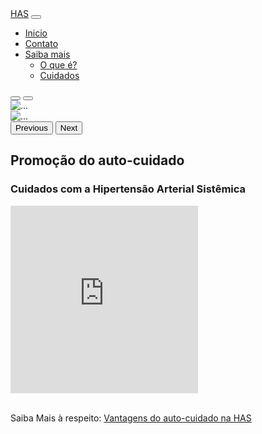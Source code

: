 <!DOCTYPE html>
<html lang="pt-br">
<head>
    <meta charset="UTF-8">
    <meta name="viewport" content="width=device-width, initial-scale=1.0">
    <title>HAS - Hipertensão Arterial Sistêmica</title>
    <link href="https://cdn.jsdelivr.net/npm/bootstrap@5.0.2/dist/css/bootstrap.min.css" rel="stylesheet" integrity="sha384-EVSTQN3/azprG1Anm3QDgpJLIm9Nao0Yz1ztcQTwFspd3yD65VohhpuuCOmLASjC" crossorigin="anonymous">
    <link rel="stylesheet" href="style.css">
    
</head>
<body>

<nav class="navbar navbar-expand-lg navbar-light bg-light">
    <div class="container-fluid">
        <a class="navbar-brand" href="../">HAS</a>
        <button class="navbar-toggler" type="button" data-bs-toggle="collapse" data-bs-target="#navbarSupportedContent" aria-controls="navbarSupportedContent" aria-expanded="false" aria-label="Toggle navigation">
            <span class="navbar-toggler-icon"></span>
        </button>
        <div class="collapse navbar-collapse" id="navbarSupportedContent">
            <ul class="navbar-nav me-auto mb-2 mb-lg-0">
                <li class="nav-item">
                    <a class="nav-link" aria-current="page" href="../base/base.html">Inicio</a>
                </li>
                <li class="nav-item">
                    <a class="nav-link" href="../contato/contato.html">Contato</a>
                </li>
                <li class="nav-item dropdown">
                    <a class="nav-link dropdown-toggle" href="#" id="navbarDropdown" role="button" data-bs-toggle="dropdown" aria-expanded="false">
                        Saiba mais
                    </a>
                    <ul class="dropdown-menu" aria-labelledby="navbarDropdown">
                        <li><a class="dropdown-item" href="../base/oquee.html">O que é?</a></li>
                        <li><a class="dropdown-item" href="../cuidados">Cuidados</a></li>
                    </ul>
                </li>
            </ul>
        </div>
    </div>
</nav>

<div id="carouselExampleCaptions" class="carousel slide" data-bs-ride="carousel">
    <div class="carousel-indicators">
        <button type="button" data-bs-target="#carouselExampleCaptions" data-bs-slide-to="0" class="active" aria-current="true" aria-label="Slide 1"></button>
        <button type="button" data-bs-target="#carouselExampleCaptions" data-bs-slide-to="1" aria-label="Slide 2"></button>
    </div>
    <div class="carousel-inner">
        <div class="carousel-item active">
            <img src="../img/has.png" class="d-block w-100" alt="...">
            <div class="carousel-caption d-none d-md-block">
                <!-- Conteúdo do slide 1 -->
            </div>
        </div>
        <div class="carousel-item">
            <img src="../img/classificacao.jpg" class="d-block w-100" alt="...">
            <div class="carousel-caption d-none d-md-block">
                <!-- Conteúdo do slide 2 -->
            </div>
        </div>
    </div>
    <button class="carousel-control-prev" type="button" data-bs-target="#carouselExampleCaptions" data-bs-slide="prev">
        <span class="carousel-control-prev-icon" aria-hidden="true"></span>
        <span class="visually-hidden">Previous</span>
    </button>
    <button class="carousel-control-next" type="button" data-bs-target="#carouselExampleCaptions" data-bs-slide="next">
        <span class="carousel-control-next-icon" aria-hidden="true"></span>
        <span class="visually-hidden">Next</span>
    </button>
</div>

<h2>Promoção do auto-cuidado</h2>

<div class="imagem">
    <!-- Conteúdo da div de imagem -->
</div>

<h3>Cuidados com a Hipertensão Arterial Sistêmica</h3>
<iframe class="video" width="300" height="300" src="https://www.youtube.com/embed/qrzcftrboy8?si=E5XSspRk1Cjk01ha" title="YouTube video player" frameborder="0" allow="autoplay" allowfullscreen muted></iframe>
<br/><br/>

<p>Saiba Mais à respeito: <a href="https://www.redalyc.org/journal/3240/324044160008/html/" target="_blank"> Vantagens do auto-cuidado na HAS </a></p>

<script src="https://cdn.jsdelivr.net/npm/bootstrap@5.0.2/dist/js/bootstrap.bundle.min.js" integrity="sha384-MrcW6ZMFYlzcLA8Nl+NtUVF0sA7MsXsP1UyJoMp4YLEuNSfAP+JcXn/tWtIaxVXM" crossorigin="anonymous"></script>
</body>
</html>
